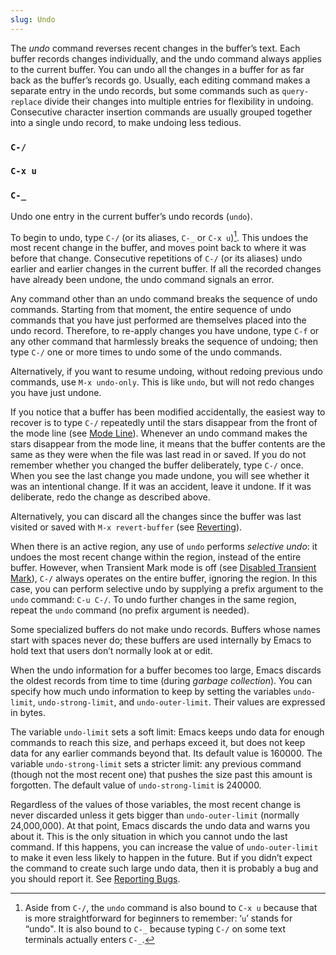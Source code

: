 ```yaml
---
slug: Undo
---
```


The *undo* command reverses recent changes in the buffer’s text. Each buffer records changes individually, and the undo command always applies to the current buffer. You can undo all the changes in a buffer for as far back as the buffer’s records go. Usually, each editing command makes a separate entry in the undo records, but some commands such as `query-replace` divide their changes into multiple entries for flexibility in undoing. Consecutive character insertion commands are usually grouped together into a single undo record, to make undoing less tedious.

### `C-/`

### `C-x u`

### `C-_`

Undo one entry in the current buffer’s undo records (`undo`).

To begin to undo, type `C-/` (or its aliases, `C-_` or `C-x u`)[^1]. This undoes the most recent change in the buffer, and moves point back to where it was before that change. Consecutive repetitions of `C-/` (or its aliases) undo earlier and earlier changes in the current buffer. If all the recorded changes have already been undone, the undo command signals an error.

Any command other than an undo command breaks the sequence of undo commands. Starting from that moment, the entire sequence of undo commands that you have just performed are themselves placed into the undo record. Therefore, to re-apply changes you have undone, type `C-f` or any other command that harmlessly breaks the sequence of undoing; then type `C-/` one or more times to undo some of the undo commands.

Alternatively, if you want to resume undoing, without redoing previous undo commands, use `M-x undo-only`. This is like `undo`, but will not redo changes you have just undone.

If you notice that a buffer has been modified accidentally, the easiest way to recover is to type `C-/` repeatedly until the stars disappear from the front of the mode line (see [Mode Line](Mode-Line)). Whenever an undo command makes the stars disappear from the mode line, it means that the buffer contents are the same as they were when the file was last read in or saved. If you do not remember whether you changed the buffer deliberately, type `C-/` once. When you see the last change you made undone, you will see whether it was an intentional change. If it was an accident, leave it undone. If it was deliberate, redo the change as described above.

Alternatively, you can discard all the changes since the buffer was last visited or saved with `M-x revert-buffer` (see [Reverting](Reverting)).

When there is an active region, any use of `undo` performs *selective undo*: it undoes the most recent change within the region, instead of the entire buffer. However, when Transient Mark mode is off (see [Disabled Transient Mark](Disabled-Transient-Mark)), `C-/` always operates on the entire buffer, ignoring the region. In this case, you can perform selective undo by supplying a prefix argument to the `undo` command: `C-u C-/`. To undo further changes in the same region, repeat the `undo` command (no prefix argument is needed).

Some specialized buffers do not make undo records. Buffers whose names start with spaces never do; these buffers are used internally by Emacs to hold text that users don’t normally look at or edit.

When the undo information for a buffer becomes too large, Emacs discards the oldest records from time to time (during *garbage collection*). You can specify how much undo information to keep by setting the variables `undo-limit`, `undo-strong-limit`, and `undo-outer-limit`. Their values are expressed in bytes.

The variable `undo-limit` sets a soft limit: Emacs keeps undo data for enough commands to reach this size, and perhaps exceed it, but does not keep data for any earlier commands beyond that. Its default value is 160000. The variable `undo-strong-limit` sets a stricter limit: any previous command (though not the most recent one) that pushes the size past this amount is forgotten. The default value of `undo-strong-limit` is 240000.

Regardless of the values of those variables, the most recent change is never discarded unless it gets bigger than `undo-outer-limit` (normally 24,000,000). At that point, Emacs discards the undo data and warns you about it. This is the only situation in which you cannot undo the last command. If this happens, you can increase the value of `undo-outer-limit` to make it even less likely to happen in the future. But if you didn’t expect the command to create such large undo data, then it is probably a bug and you should report it. See [Reporting Bugs](Bugs).

[^1]: Aside from `C-/`, the `undo` command is also bound to `C-x u` because that is more straightforward for beginners to remember: ‘`u`’ stands for “undo". It is also bound to `C-_` because typing `C-/` on some text terminals actually enters `C-_`.
